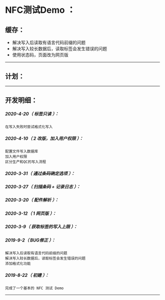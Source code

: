 NFC测试Demo ：
===================================================================

缓存：
-------------------------------------------------------------------

- 解决写入后读取有语言代码前缀的问题
- 解决写入较长数据后，读取标签会发生错误的问题
- 使用状态码，页面改为网页版

*******************************************************************

计划：
-------------------------------------------------------------------


*******************************************************************

开发明细：
-------------------------------------------------------------------

##### 2020-4-20（ 标签只读 ）：
	在写入失败时尝试格式化写入

##### 2020-4-10（ 2 改版，加入用户权限 ）：
	配置文件写入数据库
	加入用户权限
	区分生产和QC的写入流程

##### 2020-3-31（ 通过条码确定选项 ）：

##### 2020-3-27（ 扫描条码 + 记录日志 ）：

##### 2020-3-20（ 配件解析 ）：

##### 2020-3-12（ 1 网页版 ）：

##### 2020-3-9（ 获取标签的写入上限 ）：

##### 2019-9-2（ BUG修正 ）：
	解决写入后读取有语言代码前缀的问题
	解决写入较长数据后，读取标签会发生错误的问题
	添加格式化功能

##### 2019-8-22（ 初建 ）：
	完成了一个基本的 NFC 测试 Demo

*******************************************************************
